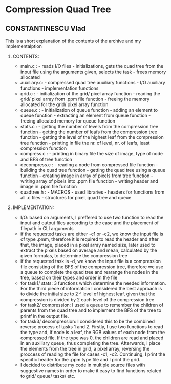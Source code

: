 # Compression Quad Tree

>

## CONSTANTINESCU Vlad

This is a short explanation of the contents of the archive and my implementaIption

1. CONTENTS:

 
    - main.c : - reads I/O files
               - initializations, gets the quad tree from the input file
                using the arguments given, selects the task
               - frees memory allocated 
    - auxiliary.c: - compressed quad tree auxiliary functions
                   - I/O auxiliary functions
                   - implementation functions
    - grid.c : - initialization of the grid/ pixel array function
               - reading the grid/ pixel array from .ppm file function
               - freeing the memory allocated for the grid/ pixel array function
    - queue.c : - initialization of queue function
                - adding an element to queue function
                - extracting an element from queue function
                - freeing allocated memory for queue function
    - stats.c : - getting the number of levels from the compression tree function
                - getting the number of leafs from the compression tree function
                - getting the level of the highest leaf from the compression tree function
                - printing in file the nr. of level, nr. of leafs, least compression function
    - compress.c : - printing in binary file the size of image, type of node and BFS of tree function
    - decompress.c : - reading a node from compressed file function
                     - building the quad tree function
                     - getting the quad tree using a queue function
                     - creating image in array of pixels from tree function
                     - writing array of pixels into .ppm file function
                     - writing header and image in .ppm file function
    - quadtree.h : - MACROS
                   - used libraries 
                   - headers for functions from all .c files
                   - structures for pixel, quad tree and queue
2. IMPLEMENTATION:


    - I/O: based on arguments, I preffered to use two function to read the input and output files
    according to the case and the placement of filepath in CLI arguments
    - if the requested tasks are either -c1 or -c2, we know the input file is of type .pmm, therefore
    it is required to read the header and after that, the image, placed in a pixel array named size, later
    used to extract the pixels based on average and mean, calculated by the given formulas, to determine the
    compression tree
    - if the requested task is -d, we know the input file is a compression file consisting of the BFS of the
    compression tree, therefore we use a queue to complete the quad tree and rearange the nodes in the tree,
    based on their types and order in the file
    - for task1/ stats: 3 functions which determine the needed information. For the third piece of information
    I considered the best approach is to divide the initial size to 2 ^ level of highest leaf, given that
    the compression is divided by 2 each level of the compression tree
    - for task2/ compression: I used a queue to remember the children of parents from the quad tree and to
    implement the BFS of the tree to printf in the output file.
    - for task3/ decompression: I considered this to be the combined reverse process of tasks 1 and 2.
    Firstly, I use two functions to read the type and, if node is a leaf, the RGB values of each node from
    the compressed file. If the type was 0, the children are read and placed in an auxiliary queue, thus
    completing the tree. Afterwards, i place the elements from the tree in grid, a pixel array, reversing the
    proccess of reading the file for cases -c1, -c2. Continuing, I print the specific header for the .ppm type
    file and I print the grid.
    - I decided to distribute my code in multiple source files with suggestive names in order to make it
    easy to find functions related to grid/ queue/ tasks/ etc.
